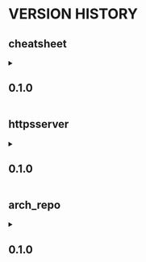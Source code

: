 # VERSION HISTORY

## cheatsheet
<details>
   <summary> <h2><b> 0.1.0 </b></h2> </summary>  
   
- [x] first version
- [ ] include podman information

</details>

## httpsserver 
<details>
   <summary> <h2><b> 0.1.0 </b></h2> </summary>
   
- [x] first version
- [ ] retrieve key and cert files from host directory
- [ ] improve image size (currently around 1.2 Gb)
- [ ] dispatch Dockerfile in smaller layers

</details>

## arch_repo 
<details>
   <summary> <h2><b> 0.1.0 </b></h2> </summary>
   
- [x] first version
- [x] retrieve key and cert files from host directory
- [ ] make the host folder containing key/repo data accessible to the container image build 
- [ ] improve image size (currently around 1.2 Gb)
- [ ] dispatch Dockerfile in smaller layers

</details>
